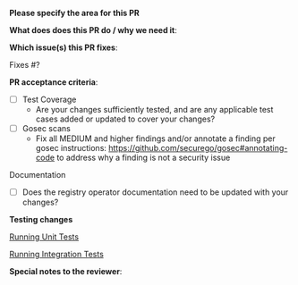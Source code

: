 **Please specify the area for this PR**

**What does does this PR do / why we need it**:

**Which issue(s) this PR fixes**:

Fixes #?

**PR acceptance criteria**:

- [ ] Test Coverage 
    - Are your changes sufficiently tested, and are any applicable test cases added or updated to cover your changes?
- [ ] Gosec scans 
  - Fix all MEDIUM and higher findings and/or annotate a finding per gosec instructions: https://github.com/securego/gosec#annotating-code to address why a finding is not a security issue

Documentation
- [ ] Does the registry operator documentation need to be updated with your changes?

<!--
Instructions for locally testing changes made to the operator, drawn from CONTRIBUTING.md
-->
**Testing changes**

[Running Unit Tests](https://github.com/devfile/registry-operator/blob/main/CONTRIBUTING.md#unit-tests)

[Running Integration Tests](https://github.com/devfile/registry-operator/blob/main/CONTRIBUTING.md#integration-tests)

<!--
Add extra instructions that reviewers may need regarding testing your changes or to properly review your pull request.
-->
**Special notes to the reviewer**:
